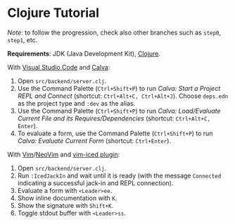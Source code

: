 # Clojure Tutorial

_Note_: to follow the progression, check also other branches such as `step0`, `step1`, etc.

**Requirements**: JDK (Java Development Kit), [Clojure](https://clojure).

With [Visual Studio Code](https://code.visualstudio.com/) and [Calva](https://marketplace.visualstudio.com/items?itemName=betterthantomorrow.calva):

1. Open `src/backend/server.clj`.
2. Use the Command Palette (`Ctrl+Shift+P`) to run _Calva: Start a Project REPL and Connect_ (shortcut: `Ctrl+Alt+C, Ctrl+Alt+J`). Choose `deps.edn` as the project type and `:dev` as the alias.
3. Use the Command Palette (`Ctrl+Shift+P`) to run _Calva: Load/Evaluate Current File and its Requires/Dependencies_ (shortcut:  `Ctrl+Alt+C, Enter`).
4. To evaluate a form, use the Command Palette (`Ctrl+Shift+P`) to run _Calva: Evaluate Current Form_ (shortcut:  `Ctrl+Enter`).

With [Vim](https://www.vim.org/)/[NeoVim](https://neovim.io/) and [vim-iced plugin](https://github.com/liquidz/vim-iced):

1. Open `src/backend/server.clj`.
2. Run `:IcedJackIn` and wait until it is ready (with the message `Connected` indicating a successful jack-in and REPL connection).
3. Evaluate a form with `<Leader>ee`.
4. Show inline documentation with `K`.
5. Show the signature with `Shift+K`.
6. Toggle stdout buffer with `<Leader>ss`.